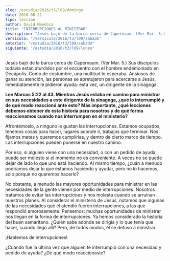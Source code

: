 ```yaml
---
slug: /estudia/2016/t3/l09/domingo
date: 2016-08-21
tipo: leccion
author: David Mendoza
title: "INTERRUPCIONES AL MINISTRAR"
description: "Jesús bajó de la barca cerca de Capernaum. (Ver Mar. 5.) Sus discípulos  todavía están aturdidos por el encuentro con el hombre endemoniado en  Decápolis. Como de costumbre, una multitud lo esperaba. Ansiosos de ganar su  atención, las personas se apretujaron para acerc..."
versiculo: "/versiculo/2016/t3/l09/sabado"
anterior: "/estudia/2016/t3/l09/sabado"
siguiente: "/estudia/2016/t3/l09/lunes"
---
```


Jesús bajó de la barca cerca de Capernaum. (Ver Mar. 5.) Sus discípulos todavía están aturdidos por el encuentro con el hombre endemoniado en Decápolis. Como de costumbre, una multitud lo esperaba. Ansiosos de ganar su atención, las personas se apretujaron para acercarse a Jesús. Inmediatamente le pidieron ayuda: esta vez, un dirigente de la sinagoga.

**Lee Marcos 5:22 al 43. Mientras Jesús estaba en camino para ministrar en sus necesidades a este dirigente de la sinagoga, ¿qué lo interrumpió y de qué modo reaccionó ante esto? Más importante, ¿qué lecciones debemos obtener de esta historia para nosotros y de qué forma reaccionamos cuando nos interrumpen en el ministerio?**

Afrontémoslo, a ninguno le gustan las interrupciones. Estamos ocupados, tenemos cosas para hacer, lugares adonde ir, trabajos que terminar. Nos fijamos metas y queremos cumplirlas, y dentro de cierto marco de tiempo. Las interrupciones pueden ponerse en nuestro camino.

Por eso, si alguien viene con una necesidad, o con un pedido de ayuda, puede ser molesto si el momento no es conveniente. A veces no se puede dejar de lado lo que uno está haciendo. Al mismo tiempo, ¿cuán a menudo podríamos dejar lo que estamos haciendo y ayudar, pero no lo hacemos, solo porque no queremos hacerlo?

No obstante, a menudo las mayores oportunidades para ministrar en las necesidades de la gente vienen por medio de interrupciones. Nosotros tratamos de evitar las interrupciones y nos molesta cuando se arruinan nuestros planes. Al considerar el ministerio de Jesús, notamos que algunas de las necesidades que él atendió fueron interrupciones, a las que respondió amorosamente. Pensemos: muchas oportunidades de ministrar nos llegan en la forma de interrupciones. Ya hemos considerado la historia del buen samaritano. ¿Quién sabe adónde se dirigía y lo que tenía que hacer, cuando llegó allí? Pero, de todos modos, él se detuvo a ministrar.

¡Hablemos de interrupciones!

¿Cuándo fue la última vez que alguien te interrumpió con una necesidad y pedido de ayuda? ¿De qué modo reaccionaste?
